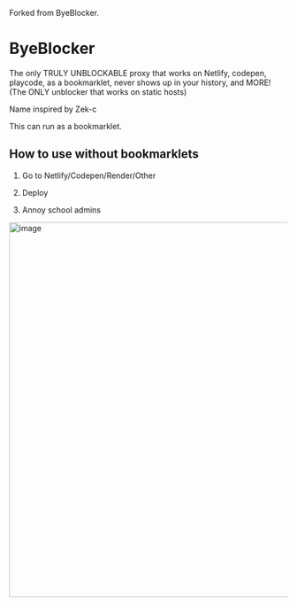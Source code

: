 Forked from ByeBlocker. 

# ByeBlocker

The only TRULY UNBLOCKABLE proxy that works on Netlify, codepen, playcode, as a bookmarklet, never shows up in your history, and MORE! (The ONLY unblocker that works on static hosts)

Name inspired by Zek-c

This can run as a bookmarklet.

## How to use without bookmarklets

1. Go to Netlify/Codepen/Render/Other 

2. Deploy

3. Annoy school admins

<img width="677" alt="image" src="https://github.com/Tacogamerman/ByeBlocker/assets/119009502/aebfcb59-4fc1-4d8b-bb19-527d16176458">
